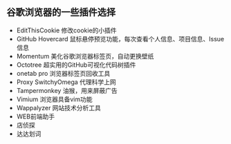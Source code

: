 ## 谷歌浏览器的一些插件选择
- EditThisCookie   修改cookie的小插件
- GitHub Hovercard  鼠标悬停预览功能，每次查看个人信息、项目信息、Issue信息
- Momentum  美化谷歌浏览器标签页，自动更换壁纸
- Octotree  超实用的GitHub可视化代码树插件
- onetab pro  浏览器标签页回收工具
- Proxy SwitchyOmega  代理科学上网
- Tampermonkey  油猴，用来屏蔽广告
- Vimium  浏览器具备vim功能
- Wappalyzer 网站技术分析工具
- WEB前端助手
- 店侦探
- 达达划词
